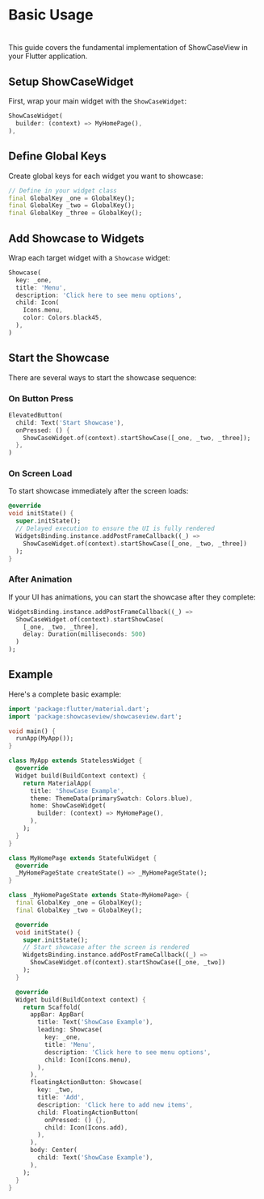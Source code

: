# Basic Usage
# #
This guide covers the fundamental implementation of ShowCaseView in your Flutter application.

## Setup ShowCaseWidget

First, wrap your main widget with the `ShowCaseWidget`:

```dart
ShowCaseWidget(
  builder: (context) => MyHomePage(),
),
```

## Define Global Keys

Create global keys for each widget you want to showcase:

```dart
// Define in your widget class
final GlobalKey _one = GlobalKey();
final GlobalKey _two = GlobalKey();
final GlobalKey _three = GlobalKey();
```

## Add Showcase to Widgets

Wrap each target widget with a `Showcase` widget:

```dart
Showcase(
  key: _one,
  title: 'Menu',
  description: 'Click here to see menu options',
  child: Icon(
    Icons.menu,
    color: Colors.black45,
  ),
)
```

## Start the Showcase

There are several ways to start the showcase sequence:

### On Button Press

```dart
ElevatedButton(
  child: Text('Start Showcase'),
  onPressed: () {
    ShowCaseWidget.of(context).startShowCase([_one, _two, _three]);
  },
)
```

### On Screen Load

To start showcase immediately after the screen loads:

```dart
@override
void initState() {
  super.initState();
  // Delayed execution to ensure the UI is fully rendered
  WidgetsBinding.instance.addPostFrameCallback((_) =>
    ShowCaseWidget.of(context).startShowCase([_one, _two, _three])
  );
}
```

### After Animation

If your UI has animations, you can start the showcase after they complete:

```dart
WidgetsBinding.instance.addPostFrameCallback((_) =>
  ShowCaseWidget.of(context).startShowCase(
    [_one, _two, _three], 
    delay: Duration(milliseconds: 500)
  )
);
```

## Example

Here's a complete basic example:

```dart
import 'package:flutter/material.dart';
import 'package:showcaseview/showcaseview.dart';

void main() {
  runApp(MyApp());
}

class MyApp extends StatelessWidget {
  @override
  Widget build(BuildContext context) {
    return MaterialApp(
      title: 'ShowCase Example',
      theme: ThemeData(primarySwatch: Colors.blue),
      home: ShowCaseWidget(
        builder: (context) => MyHomePage(),
      ),
    );
  }
}

class MyHomePage extends StatefulWidget {
  @override
  _MyHomePageState createState() => _MyHomePageState();
}

class _MyHomePageState extends State<MyHomePage> {
  final GlobalKey _one = GlobalKey();
  final GlobalKey _two = GlobalKey();

  @override
  void initState() {
    super.initState();
    // Start showcase after the screen is rendered
    WidgetsBinding.instance.addPostFrameCallback((_) =>
      ShowCaseWidget.of(context).startShowCase([_one, _two])
    );
  }

  @override
  Widget build(BuildContext context) {
    return Scaffold(
      appBar: AppBar(
        title: Text('ShowCase Example'),
        leading: Showcase(
          key: _one,
          title: 'Menu',
          description: 'Click here to see menu options',
          child: Icon(Icons.menu),
        ),
      ),
      floatingActionButton: Showcase(
        key: _two,
        title: 'Add',
        description: 'Click here to add new items',
        child: FloatingActionButton(
          onPressed: () {},
          child: Icon(Icons.add),
        ),
      ),
      body: Center(
        child: Text('ShowCase Example'),
      ),
    );
  }
}
```
